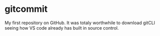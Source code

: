 # gitcommit

My first repository on GitHub.
It was totaly worthwhile to download gitCLI seeing how VS code already has built in source control.
